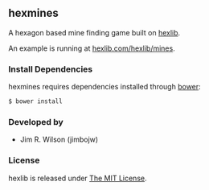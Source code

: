 
## hexmines

A hexagon based mine finding game built on [hexlib](https://github.com/jimbojw/hexlib).

An example is running at [hexlib.com/hexlib/mines](http://hexlib.com/hexlib/mines/).

### Install Dependencies

hexmines requires dependencies installed through [bower](http://bower.io/):

```sh
$ bower install
```

### Developed by

* Jim R. Wilson (jimbojw)

### License

hexlib is released under [The MIT License](http://www.opensource.org/licenses/mit-license.php).

